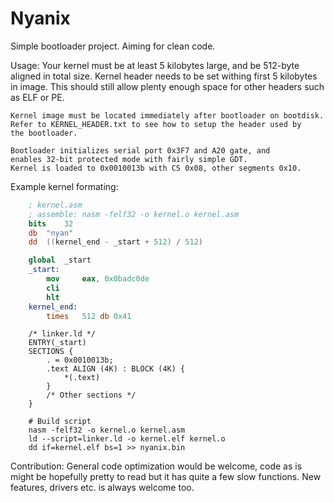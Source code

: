 # Nyanix
Simple bootloader project. Aiming for clean code.

Usage:
	Your kernel must be at least 5 kilobytes large, and be 512-byte
	aligned in total size. Kernel header needs to be set withing first
	5 kilobytes in image. This should still allow plenty enough space
	for other headers such as ELF or PE.

	Kernel image must be located immediately after bootloader on bootdisk.
	Refer to KERNEL_HEADER.txt to see how to setup the header used by
	the bootloader.

	Bootloader initializes serial port 0x3F7 and A20 gate, and
	enables 32-bit protected mode with fairly simple GDT.
	Kernel is loaded to 0x0010013b with CS 0x08, other segments 0x10.

Example kernel formating:

```nasm
	; kernel.asm
	; assemble: nasm -felf32 -o kernel.o kernel.asm
	bits 	32
	db 	"nyan"
	dd 	((kernel_end - _start + 512) / 512)

	global  _start
	_start:
		mov 	eax, 0x0badc0de
		cli
		hlt
	kernel_end:
		times 	512 db 0x41
```

```linker
	/* linker.ld */
	ENTRY(_start)
	SECTIONS {
		. = 0x0010013b;
		.text ALIGN (4K) : BLOCK (4K) {
			*(.text)
		}
		/* Other sections */
	}
```

```shell
	# Build script
	nasm -felf32 -o kernel.o kernel.asm
	ld --script=linker.ld -o kernel.elf kernel.o
	dd if=kernel.elf bs=1 >> nyanix.bin
```

Contribution:
	General code optimization would be welcome, code as is might be 
	hopefully pretty to read but it has quite a few slow functions.
 	New features, drivers etc. is always welcome too.

